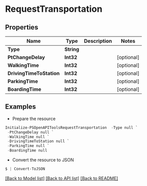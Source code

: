 # RequestTransportation
## Properties

Name | Type | Description | Notes
------------ | ------------- | ------------- | -------------
**Type** | **String** |  | 
**PtChangeDelay** | **Int32** |  | [optional] 
**WalkingTime** | **Int32** |  | [optional] 
**DrivingTimeToStation** | **Int32** |  | [optional] 
**ParkingTime** | **Int32** |  | [optional] 
**BoardingTime** | **Int32** |  | [optional] 

## Examples

- Prepare the resource
```powershell
Initialize-PSOpenAPIToolsRequestTransportation  -Type null `
 -PtChangeDelay null `
 -WalkingTime null `
 -DrivingTimeToStation null `
 -ParkingTime null `
 -BoardingTime null
```

- Convert the resource to JSON
```powershell
$ | Convert-ToJSON
```

[[Back to Model list]](../README.md#documentation-for-models) [[Back to API list]](../README.md#documentation-for-api-endpoints) [[Back to README]](../README.md)


